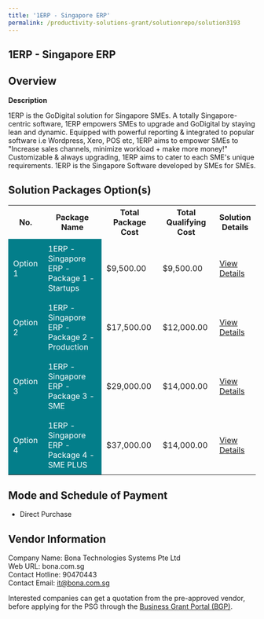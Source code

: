 ```yaml
---
title: '1ERP - Singapore ERP'
permalink: /productivity-solutions-grant/solutionrepo/solution3193
---
```


## 1ERP - Singapore ERP

## Overview

**Description**

1ERP is the GoDigital solution for Singapore SMEs.
A totally Singapore-centric software, 1ERP empowers SMEs to upgrade and GoDigital by staying lean and dynamic.
Equipped with powerful reporting & integrated to popular software i.e Wordpress, Xero, POS etc, 1ERP aims to empower SMEs to "Increase sales channels, minimize workload + make more money!"
Customizable & always upgrading, 1ERP aims to cater to each SME's unique requirements.
1ERP is the Singapore Software developed by SMEs for SMEs.

## Solution Packages Option(s)

<table>
<tr>
<th><b>No.</b></th>
<th><b>Package Name</b></th>
<th><b>Total Package Cost</b></th>
<th><b>Total Qualifying Cost</b></th>
<th><b>Solution Details</b></th>
</tr>
<tr>
<td style='padding: 10px; background-color: #037E8A; color: #FFFFFF;'>Option 1</td>
<td style='padding: 10px; background-color: #037E8A; color: #FFFFFF;'>1ERP - Singapore ERP - Package 1 - Startups</td>
<td style='padding: 10px;'>$9,500.00</td>
<td style='padding: 10px;'>$9,500.00</td>
<td style='padding: 10px;'><a href='https://www.gobusiness.gov.sg/images/psg/Bona_2022_0728_Desensitised_Annex_3_Part_1.pdf' target='_blank'>View Details</a></td>
</tr>
<tr>
<td style='padding: 10px; background-color: #037E8A; color: #FFFFFF;'>Option 2</td>
<td style='padding: 10px; background-color: #037E8A; color: #FFFFFF;'>1ERP - Singapore ERP - Package 2 - Production</td>
<td style='padding: 10px;'>$17,500.00</td>
<td style='padding: 10px;'>$12,000.00</td>
<td style='padding: 10px;'><a href='https://www.gobusiness.gov.sg/images/psg/Bona_2022_0728_Desensitised_Annex_3_Part_2.pdf' target='_blank'>View Details</a></td>
</tr>
<tr>
<td style='padding: 10px; background-color: #037E8A; color: #FFFFFF;'>Option 3</td>
<td style='padding: 10px; background-color: #037E8A; color: #FFFFFF;'>1ERP - Singapore ERP - Package 3 - SME</td>
<td style='padding: 10px;'>$29,000.00</td>
<td style='padding: 10px;'>$14,000.00</td>
<td style='padding: 10px;'><a href='https://www.gobusiness.gov.sg/images/psg/Bona_2022_0728_Desensitised_Annex_3_Part_3.pdf' target='_blank'>View Details</a></td>
</tr>
<tr>
<td style='padding: 10px; background-color: #037E8A; color: #FFFFFF;'>Option 4</td>
<td style='padding: 10px; background-color: #037E8A; color: #FFFFFF;'>1ERP - Singapore ERP - Package 4 - SME PLUS</td>
<td style='padding: 10px;'>$37,000.00</td>
<td style='padding: 10px;'>$14,000.00</td>
<td style='padding: 10px;'><a href='https://www.gobusiness.gov.sg/images/psg/Bona_2022_0728_Desensitised_Annex_3_Part_4.pdf' target='_blank'>View Details</a></td>
</tr>
</table>

## Mode and Schedule of Payment

 - Direct Purchase

## Vendor Information

 Company Name: Bona Technologies Systems Pte Ltd<br>Web URL: bona.com.sg <br>Contact Hotline: 90470443 <br>Contact Email: it@bona.com.sg <br>

Interested companies can get a quotation from the pre-approved vendor, before applying for the PSG through the <a href='https://www.businessgrants.gov.sg/' target='_blank' rel='noopener'>Business Grant Portal (BGP)</a>.

<script src="/jquery/resize-tables.js"></script>
